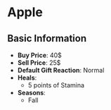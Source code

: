 # Apple

## Basic Information

- **Buy Price**: 40$
- **Sell Price**: 25$
- **Default Gift Reaction**: Normal
- **Heals**:
  - 5 points of Stamina
- **Seasons**:
  - Fall